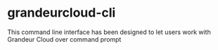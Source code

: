 # grandeurcloud-cli
This command line interface has been designed to let users work with Grandeur Cloud over command prompt
